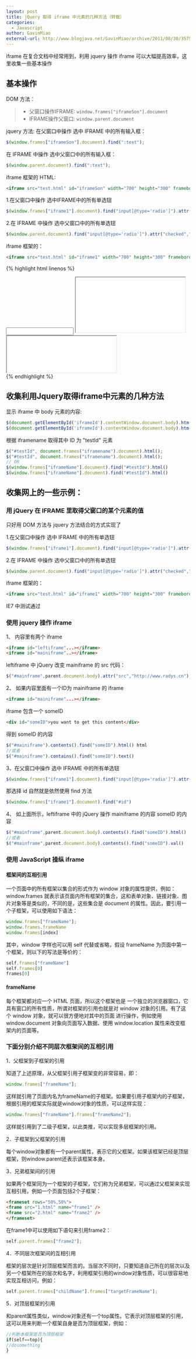 ```yaml
---
layout: post
title: jQuery 取得 iframe 中元素的几种方法（转载）
categories:
  - Javascript
author: GavinMiao
external-url: http://www.blogjava.net/GavinMiao/archive/2011/08/30/357580.html
---
```


iframe 在复合文档中经常用到，利用 jquery 操作 iframe 可以大幅提高效率，这里收集一些基本操作

## 基本操作

DOM 方法：

> * 父窗口操作IFRAME: `window.frames["iframeSon"].document`
> * IFRAME操作父窗口: `window.parent.document`

<!--more-->

jquery 方法:
在父窗口中操作 选中 IFRAME 中的所有输入框：

```js
$(window.frames["iframeSon"].document).find(":text");
```
在 IFRAME 中操作 选中父窗口中的所有输入框：

```js
$(window.parent.document).find(":text");
```
iframe 框架的 HTML:

```html
<iframe src="test.html" id="iframeSon" width="700" height="300" frameborder="0" scrolling="auto"></iframe>
```

1.在父窗口中操作 选中IFRAME中的所有单选钮

```js
$(window.frames["iframe1"].document).find("input[@type='radio']").attr("checked","true");
```

2.在 IFRAME 中操作 选中父窗口中的所有单选钮

```js
$(window.parent.document).find("input[@type='radio']").attr("checked","true");
```

iframe 框架的：

```html
<iframe src="test.html" id="iframe1" width="700" height="300" frameborder="0" scrolling="auto"></iframe>
```

{% highlight html linenos %}
<HTML xmlns="http://www.w3.org/1999/xhtml">
<HEAD>
    <MCE:SCRIPT mce_src="js/jquery-1.2.6.js" src="../js/jquery-1.2.6.js" type="text/ecmascript"></MCE:SCRIPT>    
    <MCE:SCRIPT type="text/javascript"><!--   
        $(function(){    
            $("#t1").hover(function(){alert('');});    
            //$("iframe").contents().find("body").append("I'm in an iframe!");     
            //$(window.frames["iframe1"].document).find("input[@type='text']").attr("size","30px");    
            //$("#iframe1").contents().find("#d1").css('color','red');
            //$(window.frames["iframe1"].document).find("input[@name='t1']").css({background:"#369"});    
            //$("#iframe1").src("test.html");
        });// -->
    </MCE:SCRIPT>
</HEAD>
<DIV>
<INPUT id=t1>    
<IFRAME id=iframe1 src="child.htm" mce_src="child.htm"></IFRAME>
<IFRAME height=100 src="child.htm" width=300 mce_src="child.htm"></IFRAME>
</DIV>
<DIV>
</DIV>
{% endhighlight %}


## 收集利用Jquery取得iframe中元素的几种方法

显示 iframe 中 body 元素的内容:

```js
$(document.getElementById('iframeId').contentWindow.document.body).htm()  
$(document.getElementById('iframeId').contentWindow.document.body).htm()
```

根据 iframename 取得其中 ID 为 "testId" 元素

```js
$("#testId", document.frames("iframename").document).html();  
$("#testId", document.frames("iframename").document).html();
// OR
$(window.frames["iframeName"].document).find("#testId").html()  
$(window.frames["iframeName"].document).find("#testId").html()
```


## 收集网上的一些示例：

### 用 jQuery 在 IFRAME 里取得父窗口的某个元素的值

只好用 DOM 方法与 jquery 方法结合的方式实现了

1.在父窗口中操作 选中 IFRAME 中的所有单选钮

```js
$(window.frames["iframe1"].document).find("input[@type='radio']").attr("checked","true");
```

2.在 IFRAME 中操作 选中父窗口中的所有单选钮

```js
$(window.parent.document).find("input[@type='radio']").attr("checked","true");
```

iframe 框架的：

```html
<iframe src="test.html" id="iframe1" width="700" height="300" frameborder="0" scrolling="auto"></iframe>
```

IE7 中测试通过



### 使用 jquery 操作 iframe

1、 内容里有两个 iframe

```html
<iframe id="leftiframe"...></iframe> 
<iframe id="mainiframe"..></iframe>
```

leftiframe 中 jQuery 改变 mainiframe 的 src 代码：

```js
$("#mainframe",parent.document.body).attr("src","http://www.radys.cn")
```

2、 如果内容里面有一个ID为 mainiframe 的 iframe

```html
<iframe id="mainiframe"...></iframe>
```

iframe 包含一个 someID

```html
<div id="someID">you want to get this content</div>
```

得到 someID 的内容

```js
$("#mainiframe").contents().find("someID").html() html
//或者
$("#mainiframe").contains().find("someID").text()
```

3、在父窗口中操作 选中 IFRAME 中的所有单选钮

```js
$(window.frames["iframe1"].document).find("input[@type='radio']").attr("checked","true");
```

那选择 id 自然就是依然使用 find 方法

```js
$(window.frames["iframe1"].document).find("#id")
```

4、 如上面所示，leftiframe 中的 jQuery 操作 mainiframe 的内容 someID 的内容 

```js
$("#mainframe",parent.document.body).contents().find("someID").html()
//或者
$("#mainframe",parent.document.body).contents().find("someID").val()
```


### 使用 JavaScript 操纵 iframe

#### 框架间的互相引用

一个页面中的所有框架以集合的形式作为 window 对象的属性提供，例如：window.frames 就表示该页面内所有框架的集合，这和表单对象、链接对象、图片对象等是类似的，不同的是，这些集合是 document 的属性。因此，要引用一个子框架，可以使用如下语法：

```js
window.frames["frameName"];
window.frames.frameName
window.frames[index]
```

其中，window 字样也可以用 self 代替或省略，假设 frameName 为页面中第一个框架，则以下的写法是等价的：

```js
self.frames["frameName"]
self.frames[0]
frames[0]
```

#### frameName

每个框架都对应一个 HTML 页面，所以这个框架也是 一个独立的浏览器窗口，它具有窗口的所有性质，所谓对框架的引用也就是对 window 对象的引用。有了这个 window 对象，就可以很方便地对其中的页面 进行操作，例如使用 window.document 对象向页面写入数据、使用 window.location 属性来改变框架内的页面等。




### 下面分别介绍不同层次框架间的互相引用

1．父框架到子框架的引用

知道了上述原理，从父框架引用子框架变的非常容易，即：

```js
window.frames["frameName"];
```

这样就引用了页面内名为frameName的子框架。如果要引用子框架内的子框架，根据引用的框架实际就是window对象的性质，可以这样实现：

```js
window.frames["frameName"].frames["frameName2"];
```

这样就引用到了二级子框架，以此类推，可以实现多层框架的引用。

2．子框架到父框架的引用

每个window对象都有一个parent属性，表示它的父框架。如果该框架已经是顶层框架，则window.parent还表示该框架本身。

3．兄弟框架间的引用

如果两个框架同为一个框架的子框架，它们称为兄弟框架，可以通过父框架来实现互相引用，例如一个页面包括2个子框架：

```html
<frameset rows="50%,50%">
<frame src="1.html" name="frame1" />
<frame src="2.html" name="frame2" />
</frameset>
```

在frame1中可以使用如下语句来引用frame2：

```js
self.parent.frames["frame2"];
```

4．不同层次框架间的互相引用

框架的层次是针对顶层框架而言的。当层次不同时，只要知道自己所在的层次以及另一个框架所在的层次和名字，利用框架引用的window对象性质，可以很容易地实现互相访问，例如：

```js
self.parent.frames["childName"].frames["targetFrameName"];
```

5．对顶层框架的引用

和parent属性类似，window对象还有一个top属性。它表示对顶层框架的引用，这可以用来判断一个框架自身是否为顶层框架，例如：

```js
//判断本框架是否为顶层框架
if(self==top){
//dosomething
}
```


